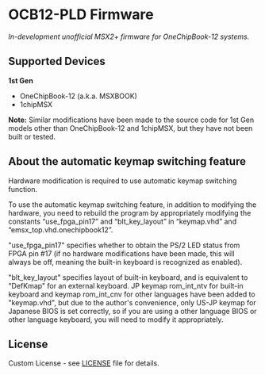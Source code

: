 # OCB12-PLD Firmware

_In-development unofficial MSX2+ firmware for OneChipBook-12 systems._
## Supported Devices

**1st Gen**
- OneChipBook-12 (a.k.a. MSXBOOK)
- 1chipMSX

**Note:** Similar modifications have been made to the source code for 1st Gen models other than OneChipBook-12 and 1chipMSX, but they have not been built or tested.
## About the automatic keymap switching feature
Hardware modification is required to use automatic keymap switching function.

To use the automatic keymap switching feature, in addition to modifying the hardware, you need to rebuild the program by appropriately modifying the constants “use_fpga_pin17” and “blt_key_layout” in “keymap.vhd” and “emsx_top.vhd.onechipbook12”.

"use_fpga_pin17" specifies whether to obtain the PS/2 LED status from FPGA pin #17 (if no hardware modifications have been made, this will always be off, meaning the built-in keyboard is recognized as enabled).

"blt_key_layout" specifies layout of built-in keyboard, and is equivalent to "DefKmap" for an external keyboard.
JP keymap rom_int_ntv for built-in keyboard and keymap rom_int_cnv for other languages ​​have been added to "keymap.vhd", but due to the author's convenience, only US-JP keymap for Japanese BIOS is set correctly, so if you are using a other language BIOS or other language keyboard, you will need to modify it appropriately.
## License

Custom License - see [LICENSE](LICENSE) file for details.
